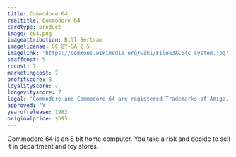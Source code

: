 ```yaml
---
title: Commodore 64
realtitle: Commodore 64
cardtype: product
image: c64.png
imageattribution: Bill Bertram
imagelicense: CC BY-SA 2.5
imagelink: 'https://commons.wikimedia.org/wiki/File%3AC64c_system.jpg'
staffcost: 5
rdcost: 7
marketingcost: 7
profitscore: 8
loyalityscore: 7
longevityscore: 7
legal: 'Commodore and Commodore 64 are registered Trademarks of Amiga, Inc.'
approved: 'Y'
yearofrelease: 1982
originalprice: $595
---
```


Commodore 64 is an 8 bit home computer. You take a risk and decide to sell it in department and toy stores.
